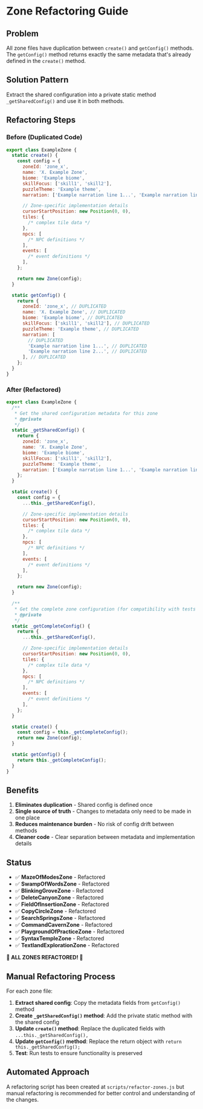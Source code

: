 # Zone Refactoring Guide

## Problem

All zone files have duplication between `create()` and `getConfig()` methods. The `getConfig()` method returns exactly the same metadata that's already defined in the `create()` method.

## Solution Pattern

Extract the shared configuration into a private static method `_getSharedConfig()` and use it in both methods.

## Refactoring Steps

### Before (Duplicated Code)

```javascript
export class ExampleZone {
  static create() {
    const config = {
      zoneId: 'zone_x',
      name: 'X. Example Zone',
      biome: 'Example biome',
      skillFocus: ['skill1', 'skill2'],
      puzzleTheme: 'Example theme',
      narration: ['Example narration line 1...', 'Example narration line 2...'],

      // Zone-specific implementation details
      cursorStartPosition: new Position(0, 0),
      tiles: {
        /* complex tile data */
      },
      npcs: [
        /* NPC definitions */
      ],
      events: [
        /* event definitions */
      ],
    };

    return new Zone(config);
  }

  static getConfig() {
    return {
      zoneId: 'zone_x', // DUPLICATED
      name: 'X. Example Zone', // DUPLICATED
      biome: 'Example biome', // DUPLICATED
      skillFocus: ['skill1', 'skill2'], // DUPLICATED
      puzzleTheme: 'Example theme', // DUPLICATED
      narration: [
        // DUPLICATED
        'Example narration line 1...', // DUPLICATED
        'Example narration line 2...', // DUPLICATED
      ], // DUPLICATED
    };
  }
}
```

### After (Refactored)

```javascript
export class ExampleZone {
  /**
   * Get the shared configuration metadata for this zone
   * @private
   */
  static _getSharedConfig() {
    return {
      zoneId: 'zone_x',
      name: 'X. Example Zone',
      biome: 'Example biome',
      skillFocus: ['skill1', 'skill2'],
      puzzleTheme: 'Example theme',
      narration: ['Example narration line 1...', 'Example narration line 2...'],
    };
  }

  static create() {
    const config = {
      ...this._getSharedConfig(),

      // Zone-specific implementation details
      cursorStartPosition: new Position(0, 0),
      tiles: {
        /* complex tile data */
      },
      npcs: [
        /* NPC definitions */
      ],
      events: [
        /* event definitions */
      ],
    };

    return new Zone(config);
  }

  /**
   * Get the complete zone configuration (for compatibility with tests and external systems)
   * @private
   */
  static _getCompleteConfig() {
    return {
      ...this._getSharedConfig(),

      // Zone-specific implementation details
      cursorStartPosition: new Position(0, 0),
      tiles: {
        /* complex tile data */
      },
      npcs: [
        /* NPC definitions */
      ],
      events: [
        /* event definitions */
      ],
    };
  }

  static create() {
    const config = this._getCompleteConfig();
    return new Zone(config);
  }

  static getConfig() {
    return this._getCompleteConfig();
  }
}
```

## Benefits

1. **Eliminates duplication** - Shared config is defined once
2. **Single source of truth** - Changes to metadata only need to be made in one place
3. **Reduces maintenance burden** - No risk of config drift between methods
4. **Cleaner code** - Clear separation between metadata and implementation details

## Status

- ✅ **MazeOfModesZone** - Refactored
- ✅ **SwampOfWordsZone** - Refactored
- ✅ **BlinkingGroveZone** - Refactored
- ✅ **DeleteCanyonZone** - Refactored
- ✅ **FieldOfInsertionZone** - Refactored
- ✅ **CopyCircleZone** - Refactored
- ✅ **SearchSpringsZone** - Refactored
- ✅ **CommandCavernZone** - Refactored
- ✅ **PlaygroundOfPracticeZone** - Refactored
- ✅ **SyntaxTempleZone** - Refactored
- ✅ **TextlandExplorationZone** - Refactored

**🎉 ALL ZONES REFACTORED! 🎉**

## Manual Refactoring Process

For each zone file:

1. **Extract shared config**: Copy the metadata fields from `getConfig()` method
2. **Create `_getSharedConfig()` method**: Add the private static method with the shared config
3. **Update `create()` method**: Replace the duplicated fields with `...this._getSharedConfig(),`
4. **Update `getConfig()` method**: Replace the return object with `return this._getSharedConfig();`
5. **Test**: Run tests to ensure functionality is preserved

## Automated Approach

A refactoring script has been created at `scripts/refactor-zones.js` but manual refactoring is recommended for better control and understanding of the changes.

